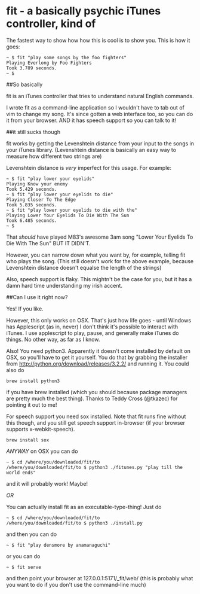 fit - a basically psychic iTunes controller, kind of
========

The fastest way to show how how this is cool is to show you. This is how it goes:

	~ $ fit "play some songs by the foo fighters"
	Playing Everlong by Foo Fighters
	Took 3.789 seconds.
	~ $ 

##So basically

fit is an iTunes controller that tries to understand natural English commands.

I wrote fit as a command-line application so I wouldn't have to tab out of vim to change my song. It's since gotten a web interface too, so you can do it from your browser. AND it has speech support so you can talk to it!

##it still sucks though

fit works by getting the Levenshtein distance from your input to the songs in your iTunes library. (Levenshtein distance is basically an easy way to measure how different two strings are)

Levenshtein distance is _very_ imperfect for this usage. For example:

	~ $ fit "play lower your eyelids"
	Playing Know your enemy
	Took 5.429 seconds.
	~ $ fit "play lower your eyelids to die"
	Playing Closer To The Edge
	Took 5.835 seconds.
	~ $ fit "play lower your eyelids to die with the"
	Playing Lower Your Eyelids To Die With The Sun
	Took 6.485 seconds.
	~ $ 

That _should_ have played M83's awesome 3am song "Lower Your Eyelids To Die With The Sun" BUT IT DIDN'T.

However, you can narrow down what you want by, for example, telling fit who plays the song. (This still doesn't work for the above example, because Levenshtein distance doesn't equalse the length of the strings)

Also, speech support is flaky. This mightn't be the case for you, but it has a damn hard time understanding my irish accent.

##Can I use it right now?

Yes! If you like. 

However, this only works on OSX. That's just how life goes - until Windows has Applescript (as in, never) I don't think it's possible to interact with iTunes.
I use applescript to play, pause, and generally make iTunes do things. No other way, as far as I know.

Also! You need python3. Apparently it doesn't come installed by default on OSX, so you'll have to get it yourself. You do that by grabbing the installer from http://python.org/download/releases/3.2.2/ and running it. You could also do 

	brew install python3

if you have brew installed (which you should because package managers are pretty much the best thing). Thanks to Teddy Cross (@tkazec) for pointing it out to me!

For speech support you need sox installed. Note that fit runs fine without this though, and you still get speech support in-browser (if your browser supports x-webkit-speech).

	brew install sox

*ANYWAY* on OSX you can do 
	
	~ $ cd /where/you/downloaded/fit/to
	/where/you/downloaded/fit/to $ python3 ./fitunes.py "play till the world ends"

and it will probably work! Maybe!

*OR*

You can actually install fit as an executable-type-thing! Just do 

	~ $ cd /where/you/downloaded/fit/to
	/where/you/downloaded/fit/to $ python3 ./install.py

and then you can do

	~ $ fit "play densmore by anamanaguchi"

or you can do 
	
	~ $ fit serve

and then point your browser at 127.0.0.1:5171/_fit/web/ (this is probably what you want to do if you don't use the command-line much)